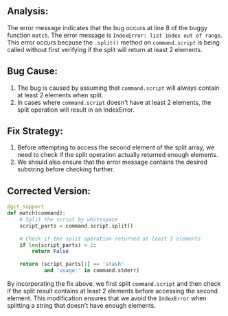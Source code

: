 ## Analysis:
The error message indicates that the bug occurs at line 8 of the buggy function `match`. The error message is `IndexError: list index out of range`. This error occurs because the `.split()` method on `command.script` is being called without first verifying if the split will return at least 2 elements.

## Bug Cause:
1. The bug is caused by assuming that `command.script` will always contain at least 2 elements when split.
2. In cases where `command.script` doesn't have at least 2 elements, the split operation will result in an IndexError.

## Fix Strategy:
1. Before attempting to access the second element of the split array, we need to check if the split operation actually returned enough elements.
2. We should also ensure that the error message contains the desired substring before checking further.

## Corrected Version:
```python
@git_support
def match(command):
    # Split the script by whitespace
    script_parts = command.script.split()
    
    # Check if the split operation returned at least 2 elements
    if len(script_parts) < 2:
        return False
    
    return (script_parts[1] == 'stash'
            and 'usage:' in command.stderr)
```

By incorporating the fix above, we first split `command.script` and then check if the split result contains at least 2 elements before accessing the second element. This modification ensures that we avoid the `IndexError` when splitting a string that doesn't have enough elements.